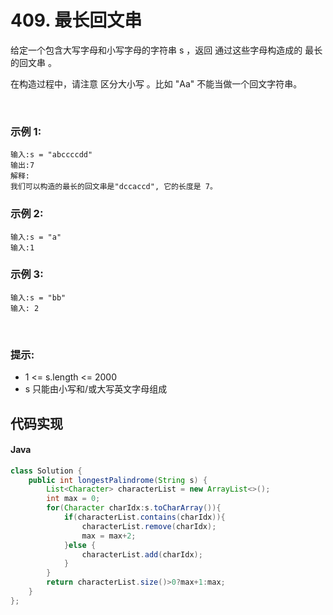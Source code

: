 # 409. 最长回文串

给定一个包含大写字母和小写字母的字符串 s ，返回 通过这些字母构造成的 最长的回文串 。

在构造过程中，请注意 区分大小写 。比如 "Aa" 不能当做一个回文字符串。

 

### 示例 1:
```
输入:s = "abccccdd"
输出:7
解释:
我们可以构造的最长的回文串是"dccaccd", 它的长度是 7。
```
### 示例 2:
```
输入:s = "a"
输入:1
```
### 示例 3:
```
输入:s = "bb"
输入: 2
```
 

### 提示:

 - 1 <= s.length <= 2000
 - s 只能由小写和/或大写英文字母组成





## 代码实现
#### Java
```Java
class Solution {
    public int longestPalindrome(String s) {
        List<Character> characterList = new ArrayList<>();
        int max = 0;
        for(Character charIdx:s.toCharArray()){
            if(characterList.contains(charIdx)){
                characterList.remove(charIdx);
                max = max+2;
            }else {
                characterList.add(charIdx);
            }
        }
        return characterList.size()>0?max+1:max;
    }
};
```